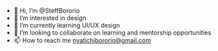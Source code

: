 - 👋 Hi, I’m @SteffBororio
- 👀 I’m interested in design
- 🌱 I’m currently learning UI/UX design
- 💞️ I’m looking to collaborate on learning and mentorship opportunities
- 📫 How to reach me nyatichibororio@gmail.com

<!---
SteffBororio/SteffBororio is a ✨ special ✨ repository because its `README.md` (this file) appears on your GitHub profile.
You can click the Preview link to take a look at your changes.
--->
